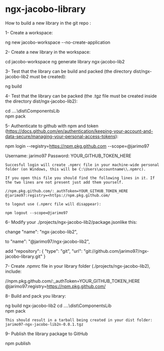 # ngx-jacobo-library


How to build a new library in the git repo :

1- Create a workspace:

ng new jacobo-workspace --no-create-application


2- Create a new library in the workspace:

cd jacobo-workspace
ng generate library ngx-jacobo-lib2


3- Test that the library can be build and packed (the directory dist/ngx-jacobo-lib2 must be created):

ng build


4- Test that the library can be packed (the .tgz file must be created inside the directory dist/ngx-jacobo-lib2):

cd ..\..\dist\ComponentsLib\
npm pack


5- Authenticate to github with npm and token (https://docs.github.com/en/authentication/keeping-your-account-and-data-secure/managing-your-personal-access-tokens):

npm login --registry=https://npm.pkg.github.com --scope=@jarimo97 

Username: jarimo97
Password: YOUR_GITHUB_TOKEN_HERE

    Succesful login will create .npmrc file in your machine-wide personal folder (on Windows, this will be C:\Users\accountname\\.npmrc).

    If you open this file you should find the following lines in it. If the two lines are not present just add them yourself.

    //npm.pkg.github.com/:_authToken=YOUR_GITHUB_TOKEN_HERE
    @jarimo97:registry=<https://npm.pkg.github.com/

    to logout use (.npmrc file will disappear):

    npm logout --scope=@jarimo97


6- Modify your ./projects/ngx-jacobo-lib2/package.jsonlike this:

change
      "name": "ngx-jacobo-lib2",

to
      "name": "@jarimo97/ngx-jacobo-lib2",

add 
    "repository": {
        "type": "git",
        "url": "git://github.com/jarimo97/ngx-jacobo-library.git"
    }


7- Create .npmrc file in your library folder (./projects/ngx-jacobo-lib2), include:

//npm.pkg.github.com/:_authToken=YOUR_GITHUB_TOKEN_HERE
@jarimo97:registry=https://npm.pkg.github.com/


8- Build and pack you library:

ng build  ngx-jacobo-lib2
cd ..\..\dist\ComponentsLib\
npm pack

    This should result in a tarball being created in your dist folder: jarimo97-ngx-jacobo-lib2n-0.0.1.tgz


9- Publish the library package to GitHub

npm publish

